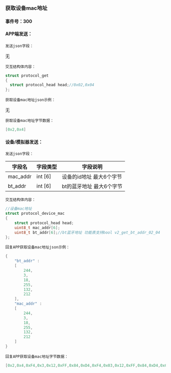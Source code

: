 ### 获取设备mac地址

#### 事件号：300

#### APP端发送：

`发送json字段：`

无

`交互结构体内容：`

```c
struct protocol_get
{
  struct protocol_head head;//0x02,0x04
};
```

`获取设备mac地址json示例：`

无

`获取设备mac地址字节数据：`

```c
[0x2,0x4]
```



#### **设备/模拟器发送**：

`发送json字段：`

| 字段名   | 字段类型 | 字段说明                 |
| -------- | -------- | ------------------------ |
| mac_addr | int [6]  | 设备的id地址 最大6个字节 |
| bt_addr  | int [6]  | bt的蓝牙地址 最大6个字节 |

`交互结构体内容：`

```c
//设备mac地址
struct protocol_device_mac
{
    struct protocol_head head;
    uint8_t mac_addr[6];
    uint8_t bt_addr[6];//bt蓝牙地址 功能表支持bool v2_get_bt_addr_02_04   
};
```

`回复APP获取设备mac地址json示例：`

```c
{
	"bt_addr" : 
	[
		244,
		3,
		18,
		255,
		132,
		212
	],
	"mac_addr" : 
	[
		244,
		3,
		18,
		255,
		132,
		212
	]
}
```

`回复APP获取设备mac地址字节数据：`

```c
[0x2,0x4,0xF4,0x3,0x12,0xFF,0x84,0xD4,0xF4,0x03,0x12,0xFF,0x84,0xD4,0x0,0x0,0x0,0x0,0x0,0x0]
```

